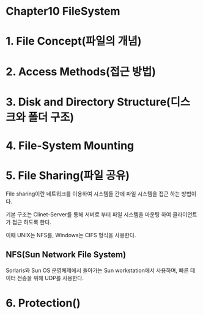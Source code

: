 Chapter10 FileSystem
===

# 1. File Concept(파일의 개념)

# 2. Access Methods(접근 방법)

# 3. Disk and Directory Structure(디스크와 폴더 구조)

# 4. File-System Mounting 

# 5. File Sharing(파일 공유)
File sharing이란 네트워크를 이용하여 시스템들 간에 파일 시스템을 접근 하는 방법이다. 

기본 구조는 Clinet-Server를 통해 서버로 부터 파일 시스템을 마운팅 하여 클라이언트가 접근 하도록 한다.

이때 UNIX는 NFS를, Windows는 CIFS 형식을 사용한다.

## NFS(Sun Network File System)
Sorlaris와 Sun OS 운영체제에서 돌아가는 Sun workstation에서 사용하며, 빠른 데이터 전송을 위해 UDP를 사용한다. 

# 6. Protection()

